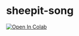 # sheepit-song
[![Open In Colab](https://colab.research.google.com/assets/colab-badge.svg)](https://colab.research.google.com/github/MeeyoMy/sheepit-song/blob/main/sheepit%20on%20web.ipynb)
